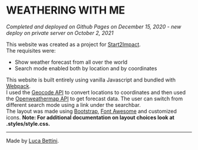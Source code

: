 # WEATHERING WITH ME

<i>Completed and deployed on Github Pages on December 15, 2020 - new deploy on private server on October 2, 2021</i>

This website was created as a project for [Start2Impact](https://www.start2impact.it/).<br>
The requisites were:

 - Show weather forecast from all over the world 
 - Search mode enabled both by location and by coordinates<br>

This website is built entirely using vanilla Javascript and bundled with [Webpack](https://webpack.js.org/).<br>
I used the [Geocode API](https://geocodeapi.io/) to convert locations to coordinates and then used the [Openweathermap API](https://openweathermap.org/api) to get forecast data. The user can switch from different search mode using a link under the searchbar.<br>
The layout was made using [Bootstrap](https://getbootstrap.com/), [Font Awesome](https://fontawesome.com/) and customized icons. **Note: For additional documentation on layout choices look at .styles/style.css.**<br>

_____
Made by [Luca Bettini](https://lucabettini.github.io/index.html).

